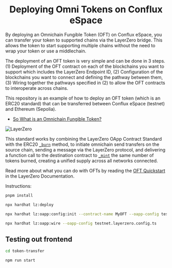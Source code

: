 
<h1 align="center">Deploying Omni Tokens on Conflux eSpace</h1>

By deploying an Omnichain Fungible Token (OFT) on Conflux eSpace, you can transfer your token to supported chains via the LayerZero bridge. This allows the token to start supporting multiple chains without the need to wrap your token or use a middlechain.

The deployment of an OFT token is very simple and can be done in 3 steps. (1) Deployment of the OFT contract on each of the blockchains you want to support which includes the LayerZero Endpoint ID, (2) Configuration of the blockchains you want to connect and defining the pathway between them, (3) Wiring together the pathways specified in (2) to allow the OFT contracts to interoperate across chains.

This repository is an example of how to deploy an OFT token (which is an ERC20 standard) that can be transferred between Conflux eSpace (testnet) and Ethereum (Sepolia).

- [So What is an Omnichain Fungible Token?](#so-what-is-an-omnichain-fungible-token)

<img alt="LayerZero" style="" src="https://docs.layerzero.network/assets/images/oft_mechanism_light-922b88c364b5156e26edc6def94069f1.jpg#gh-light-mode-only"/>

This standard works by combining the LayerZero OApp Contract Standard with the ERC20 [`_burn`](https://github.com/LayerZero-Labs/LayerZero-v2/blob/main/packages/layerzero-v2/evm/oapp/contracts/oft/OFT.sol#L80) method, to initiate omnichain send transfers on the source chain, sending a message via the LayerZero protocol, and delivering a function call to the destination contract to [`_mint`](https://github.com/LayerZero-Labs/LayerZero-v2/blob/main/packages/layerzero-v2/evm/oapp/contracts/oft/OFT.sol#L96) the same number of tokens burned, creating a unified supply across all networks connected.

Read more about what you can do with OFTs by reading the [OFT Quickstart](https://docs.layerzero.network/v2/developers/evm/oft/quickstart) in the LayerZero Documentation.

Instructions: 

```bash
pnpm install
```

```bash
npx hardhat lz:deploy
```

```bash
npx hardhat lz:oapp:config:init --contract-name MyOFT --oapp-config testnet.layerzero.config.ts
```

```bash
npx hardhat lz:oapp:wire --oapp-config testnet.layerzero.config.ts
```

## Testing out frontend

```bash
cd token-transfer
```

```bash
npm run start
```